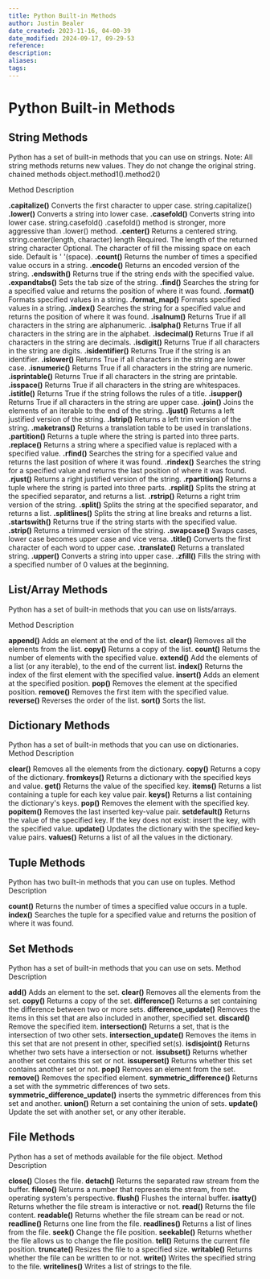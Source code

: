 ```yaml
---
title: Python Built-in Methods
author: Justin Bealer
date_created: 2023-11-16, 04-00-39
date_modified: 2024-09-17, 09-29-53
reference: 
description: 
aliases: 
tags: 
---
```

# Python Built-in Methods

## String Methods

Python has a set of built-in methods that you can use on strings.
Note: All string methods returns new values. They do not change the original string.
chained methods object.method1().method2()

Method Description

**.capitalize()** Converts the first character to upper case.
	string.capitalize()
**.lower()** Converts a string into lower case.
**.casefold()** Converts string into lower case.
	string.casefold()
	.casefold() method is stronger, more aggressive than .lower() method.
**.center()** Returns a centered string.
	string.center(length, character)
		length Required. The length of the returned string
		character Optional. The character of fill the missing space on each side.
		Default is ' '(space).
**.count()** Returns the number of times a specified value occurs in a string.
**.encode()** Returns an encoded version of the string.
**.endswith()** Returns true if the string ends with the specified value.
**.expandtabs()** Sets the tab size of the string.
**.find()** Searches the string for a specified value and returns the position of where it was found.
**.format()** Formats specified values in a string.
**.format_map()** Formats specified values in a string.
**.index()** Searches the string for a specified value and returns the position of where it was found.
**.isalnum()** Returns True if all characters in the string are alphanumeric.
**.isalpha()** Returns True if all characters in the string are in the alphabet.
**.isdecimal()** Returns True if all characters in the string are decimals.
**.isdigit()** Returns True if all characters in the string are digits.
**.isidentifier()** Returns True if the string is an identifier.
**.islower()** Returns True if all characters in the string are lower case.
**.isnumeric()** Returns True if all characters in the string are numeric.
**.isprintable()** Returns True if all characters in the string are printable.
**.isspace()** Returns True if all characters in the string are whitespaces.
**.istitle()** Returns True if the string follows the rules of a title.
**.isupper()** Returns True if all characters in the string are upper case.
**.join()** Joins the elements of an iterable to the end of the string.
**.ljust()** Returns a left justified version of the string.
**.lstrip()** Returns a left trim version of the string.
**.maketrans()** Returns a translation table to be used in translations.
**.partition()** Returns a tuple where the string is parted into three parts.
**.replace()** Returns a string where a specified value is replaced with a specified value.
**.rfind()** Searches the string for a specified value and returns the last position of where it was found.
**.rindex()** Searches the string for a specified value and returns the last position of where it was found.
**.rjust()** Returns a right justified version of the string.
**.rpartition()** Returns a tuple where the string is parted into three parts.
**.rsplit()** Splits the string at the specified separator, and returns a list.
**.rstrip()** Returns a right trim version of the string.
**.split()** Splits the string at the specified separator, and returns a list.
**.splitlines()** Splits the string at line breaks and returns a list.
**.startswith()** Returns true if the string starts with the specified value.
**.strip()** Returns a trimmed version of the string.
**.swapcase()** Swaps cases, lower case becomes upper case and vice versa.
**.title()** Converts the first character of each word to upper case.
**.translate()** Returns a translated string.
**.upper()** Converts a string into upper case.
**.zfill()** Fills the string with a specified number of 0 values at the beginning.

## List/Array Methods

Python has a set of built-in methods that you can use on lists/arrays.

Method 	Description

**append()** Adds an element at the end of the list.
**clear()** Removes all the elements from the list.
**copy()** Returns a copy of the list.
**count()** Returns the number of elements with the specified value.
**extend()** Add the elements of a list (or any iterable), to the end of the
current list.
**index()** Returns the index of the first element with the specified value.
**insert()** Adds an element at the specified position.
**pop()** Removes the element at the specified position.
**remove()** Removes the first item with the specified value.
**reverse()** Reverses the order of the list.
**sort()** Sorts the list.

## Dictionary Methods

Python has a set of built-in methods that you can use on dictionaries.
Method 	Description

**clear()** Removes all the elements from the dictionary.
**copy()** Returns a copy of the dictionary.
**fromkeys()** Returns a dictionary with the specified keys and value.
**get()** Returns the value of the specified key.
**items()** Returns a list containing a tuple for each key value pair.
**keys()** Returns a list containing the dictionary's keys.
**pop()** Removes the element with the specified key.
**popitem()** Removes the last inserted key-value pair.
**setdefault()** Returns the value of the specified key. If the key does not
exist: insert the key, with the specified value.
**update()** Updates the dictionary with the specified key-value pairs.
**values()** Returns a list of all the values in the dictionary.

## Tuple Methods

Python has two built-in methods that you can use on tuples.
Method 	Description

**count()** Returns the number of times a specified value occurs in a tuple.
**index()** Searches the tuple for a specified value and returns the position
of where it was found.

## Set Methods

Python has a set of built-in methods that you can use on sets.
Method 	Description

**add()** Adds an element to the set.
**clear()** Removes all the elements from the set.
**copy()** Returns a copy of the set.
**difference()** Returns a set containing the difference between two or more
sets.
**difference_update()** Removes the items in this set that are also included in
another, specified set.
**discard()** Remove the specified item.
**intersection()** Returns a set, that is the intersection of two other sets.
**intersection_update()** Removes the items in this set that are not present in
other, specified set(s).
**isdisjoint()** Returns whether two sets have a intersection or not.
**issubset()** Returns whether another set contains this set or not.
**issuperset()** Returns whether this set contains another set or not.
**pop()** Removes an element from the set.
**remove()** Removes the specified element.
**symmetric_difference()** Returns a set with the symmetric differences of two
sets.
**symmetric_difference_update()** inserts the symmetric differences from this
set and another.
**union()** Return a set containing the union of sets.
**update()** Update the set with another set, or any other iterable.

## File Methods

Python has a set of methods available for the file object.
Method 	Description

**close()** Closes the file.
**detach()** Returns the separated raw stream from the buffer.
**fileno()** Returns a number that represents the stream, from the operating
system's perspective.
**flush()** Flushes the internal buffer.
**isatty()** Returns whether the file stream is interactive or not.
**read()** Returns the file content.
**readable()** Returns whether the file stream can be read or not.
**readline()** Returns one line from the file.
**readlines()** Returns a list of lines from the file.
**seek()** Change the file position.
**seekable()** Returns whether the file allows us to change the file position.
**tell()** Returns the current file position.
**truncate()** Resizes the file to a specified size.
**writable()** Returns whether the file can be written to or not.
**write()** Writes the specified string to the file.
**writelines()** Writes a list of strings to the file.

